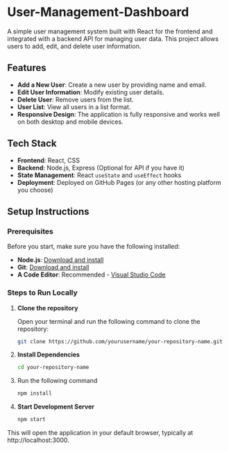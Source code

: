 # User-Management-Dashboard

A simple user management system built with React for the frontend and integrated with a backend API for managing user data. This project allows users to add, edit, and delete user information.

## Features

- **Add a New User**: Create a new user by providing name and email.
- **Edit User Information**: Modify existing user details.
- **Delete User**: Remove users from the list.
- **User List**: View all users in a list format.
- **Responsive Design**: The application is fully responsive and works well on both desktop and mobile devices.

## Tech Stack

- **Frontend**: React, CSS
- **Backend**: Node.js, Express (Optional for API if you have it)
- **State Management**: React `useState` and `useEffect` hooks
- **Deployment**: Deployed on GitHub Pages (or any other hosting platform you choose)

## Setup Instructions

### Prerequisites

Before you start, make sure you have the following installed:

- **Node.js**: [Download and install](https://nodejs.org/)
- **Git**: [Download and install](https://git-scm.com/)
- **A Code Editor**: Recommended - [Visual Studio Code](https://code.visualstudio.com/)

### Steps to Run Locally

1. **Clone the repository**

   Open your terminal and run the following command to clone the repository:

   ```bash
   git clone https://github.com/yourusername/your-repository-name.git
2. **Install Dependencies**
   ```bash
   cd your-repository-name
3. Run the following command
   ```bash
   npm install
4. **Start Development Server**
   ```bash
   npm start
This will open the application in your default browser, typically at http://localhost:3000.

